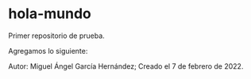 # hola-mundo
Primer repositorio de prueba.

Agregamos lo siguiente:

Autor: Miguel Ángel García Hernández;
Creado el 7 de febrero de 2022.
